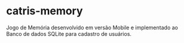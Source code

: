 # catris-memory
Jogo de Memória desenvolvido em versão Mobile e implementado ao Banco de dados SQLite para cadastro de usuários. 
